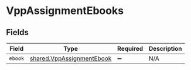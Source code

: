 # VppAssignmentEbooks


## Fields

| Field                                                                         | Type                                                                          | Required                                                                      | Description                                                                   |
| ----------------------------------------------------------------------------- | ----------------------------------------------------------------------------- | ----------------------------------------------------------------------------- | ----------------------------------------------------------------------------- |
| `ebook`                                                                       | [shared.VppAssignmentEbook](../../../sdk/models/shared/vppassignmentebook.md) | :heavy_minus_sign:                                                            | N/A                                                                           |